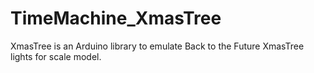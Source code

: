 # TimeMachine_XmasTree
XmasTree is an Arduino library to emulate Back to the Future XmasTree lights for scale model.
